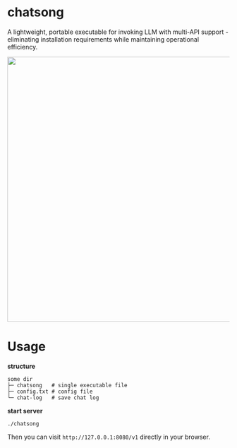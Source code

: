 # chatsong
A lightweight, portable executable for invoking LLM with multi-API support - eliminating installation requirements while maintaining operational efficiency.

<img src="https://github.com/jingangdidi/chatsong/assets/image/shortcut.png" width="600">

# Usage
**structure**
```
some dir
├─ chatsong   # single executable file
├─ config.txt # config file
└─ chat-log   # save chat log
```
**start server**
```
./chatsong
```
Then you can visit `http://127.0.0.1:8080/v1` directly in your browser.
